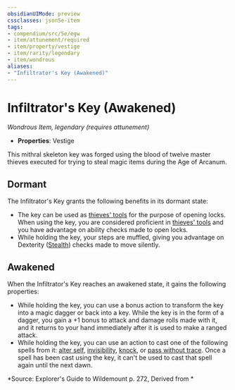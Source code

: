 ```yaml
---
obsidianUIMode: preview
cssclasses: json5e-item
tags:
- compendium/src/5e/egw
- item/attunement/required
- item/property/vestige
- item/rarity/legendary
- item/wondrous
aliases: 
- "Infiltrator's Key (Awakened)"
---
```

# Infiltrator's Key (Awakened)
*Wondrous Item, legendary (requires attunement)*  

- **Properties**: Vestige

This mithral skeleton key was forged using the blood of twelve master thieves executed for trying to steal magic items during the Age of Arcanum.

## Dormant

The Infiltrator's Key grants the following benefits in its dormant state:

- The key can be used as [thieves' tools](/compendium/items/thieves-tools.md) for the purpose of opening locks. When using the key, you are considered proficient in [thieves' tools](/compendium/items/thieves-tools.md) and you have advantage on ability checks made to open locks.  
- While holding the key, your steps are muffled, giving you advantage on Dexterity ([Stealth](/compendium/rules/skills.md#Stealth)) checks made to move silently.  

## Awakened

When the Infiltrator's Key reaches an awakened state, it gains the following properties:

- While holding the key, you can use a bonus action to transform the key into a magic dagger or back into a key. While the key is in the form of a dagger, you gain a +1 bonus to attack and damage rolls made with it, and it returns to your hand immediately after it is used to make a ranged attack.  
- While holding the key, you can use an action to cast one of the following spells from it: [alter self](/compendium/spells/alter-self.md), [invisibility](/compendium/spells/invisibility.md), [knock](/compendium/spells/knock.md), or [pass without trace](/compendium/spells/pass-without-trace.md). Once a spell has been cast using the key, it can't be used to cast that spell again until the next dawn.  

*Source: Explorer's Guide to Wildemount p. 272, Derived from *
